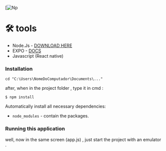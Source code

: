   [![Np](https://img.shields.io/npm/v/node-emoji.svg?style=flat-square)
# 🛠 tools
 - Node.Js - [DOWNLOAD HERE](https://nodejs.org/en/)
 - EXPO - [DOCS](https://docs.expo.io/)
 - Javascript (React native)

 ### Installation
   ```
   cd "C:\Users\NomeDoComputador\Documents\..."
   ```

  after, when in the project folder , type it in cmd :

   `$ npm install`

  Automatically install all necessary dependencies:

- `node_modules` -  contain the packages.

### Running this application 

well, now in the same screen (app.js) , just start the project with an emulator .
